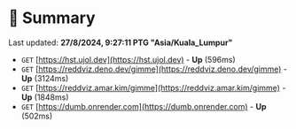 # 📖 Summary
Last updated: **27/8/2024, 9:27:11 PTG "Asia/Kuala_Lumpur"**

- `GET` [https://hst.ujol.dev](https://hst.ujol.dev) - **Up** (596ms)
- `GET` [https://reddviz.deno.dev/gimme](https://reddviz.deno.dev/gimme) - **Up** (3124ms)
- `GET` [https://reddviz.amar.kim/gimme](https://reddviz.amar.kim/gimme) - **Up** (1848ms)
- `GET` [https://dumb.onrender.com](https://dumb.onrender.com) - **Up** (502ms)
